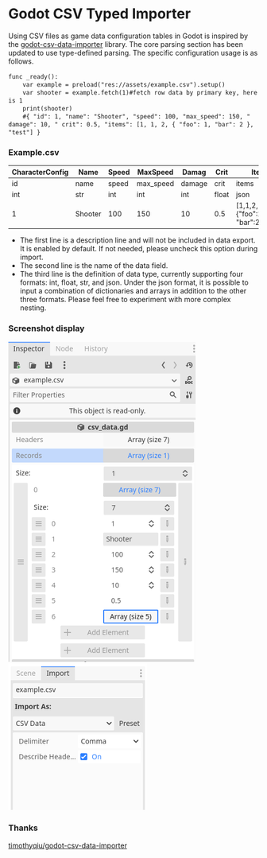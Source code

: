 # Godot CSV Typed Importer

Using CSV files as game data configuration tables in Godot is inspired by the [godot-csv-data-importer](https://github.com/timothyqiu/godot-csv-data-importer) library. The core parsing section has been updated to use type-defined parsing. The specific configuration usage is as follows.

```gdscript
func _ready():
    var example = preload("res://assets/example.csv").setup()
    var shooter = example.fetch(1)#fetch row data by primary key, here is 1
    print(shooter)
    #{ "id": 1, "name": "Shooter", "speed": 100, "max_speed": 150, " damage": 10, " crit": 0.5, "items": [1, 1, 2, { "foo": 1, "bar": 2 }, "test"] }
```

### Example.csv


| CharacterConfig | Name    | Speed | MaxSpeed  | Damag  | Crit  | Items                             |
|-----------------|---------|-------|-----------|--------|-------|-----------------------------------|
| id              | name    | speed | max_speed | damage | crit  | items                             |
| int             | str     | int   | int       | int    | float | json                              |
| 1               | Shooter | 100   | 150       | 10     | 0.5   | [1,1,2,{"foo":1, "bar":2},"test"] |

  - The first line is a description line and will not be included in data export. It is enabled by default. If not needed, please uncheck this option during import.
  - The second line is the name of the data field.
  - The third line is the definition of data type, currently supporting four formats: int, float, str, and json. Under the json format, it is possible to input a combination of dictionaries and arrays in addition to the other three formats. Please feel free to experiment with more complex nesting.

### Screenshot display
![import](./docs/csv-import-inspector.png) ![import](./docs/csv-import-pic.png)

### Thanks
[timothyqiu/godot-csv-data-importer](https://github.com/timothyqiu/godot-csv-data-importer)
